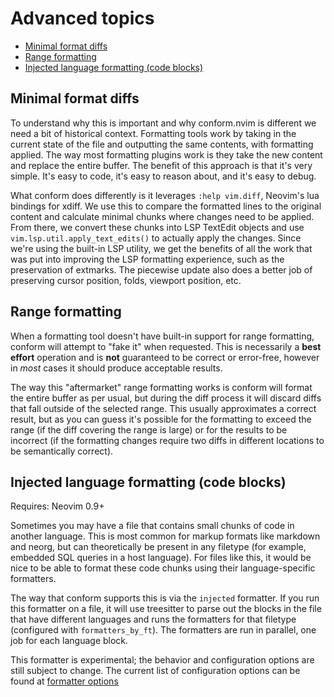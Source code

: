 # Advanced topics

<!-- TOC -->

- [Minimal format diffs](#minimal-format-diffs)
- [Range formatting](#range-formatting)
- [Injected language formatting (code blocks)](#injected-language-formatting-code-blocks)

<!-- /TOC -->

## Minimal format diffs

To understand why this is important and why conform.nvim is different we need a bit of historical context. Formatting tools work by taking in the current state of the file and outputting the same contents, with formatting applied. The way most formatting plugins work is they take the new content and replace the entire buffer. The benefit of this approach is that it's very simple. It's easy to code, it's easy to reason about, and it's easy to debug.

What conform does differently is it leverages `:help vim.diff`, Neovim's lua bindings for xdiff. We use this to compare the formatted lines to the original content and calculate minimal chunks where changes need to be applied. From there, we convert these chunks into LSP TextEdit objects and use `vim.lsp.util.apply_text_edits()` to actually apply the changes. Since we're using the built-in LSP utility, we get the benefits of all the work that was put into improving the LSP formatting experience, such as the preservation of extmarks. The piecewise update also does a better job of preserving cursor position, folds, viewport position, etc.

## Range formatting

When a formatting tool doesn't have built-in support for range formatting, conform will attempt to "fake it" when requested. This is necessarily a **best effort** operation and is **not** guaranteed to be correct or error-free, however in _most_ cases it should produce acceptable results.

The way this "aftermarket" range formatting works is conform will format the entire buffer as per usual, but during the diff process it will discard diffs that fall outside of the selected range. This usually approximates a correct result, but as you can guess it's possible for the formatting to exceed the range (if the diff covering the range is large) or for the results to be incorrect (if the formatting changes require two diffs in different locations to be semantically correct).

## Injected language formatting (code blocks)

Requires: Neovim 0.9+

Sometimes you may have a file that contains small chunks of code in another language. This is most common for markup formats like markdown and neorg, but can theoretically be present in any filetype (for example, embedded SQL queries in a host language). For files like this, it would be nice to be able to format these code chunks using their language-specific formatters.

The way that conform supports this is via the `injected` formatter. If you run this formatter on a file, it will use treesitter to parse out the blocks in the file that have different languages and runs the formatters for that filetype (configured with `formatters_by_ft`). The formatters are run in parallel, one job for each language block.

This formatter is experimental; the behavior and configuration options are still subject to change. The current list of configuration options can be found at [formatter options](formatter_options.md#injected)
